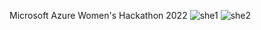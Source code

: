 Microsoft Azure Women's Hackathon 2022
![she1](https://user-images.githubusercontent.com/90760374/183479554-642443a9-30d3-4934-a793-a8e7e0132182.png)
![she2](https://user-images.githubusercontent.com/90760374/183479570-148db18b-0080-47e8-8fad-e412444a4a10.png)
